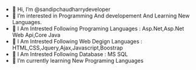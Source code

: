 - 👋 Hi, I’m @sandipchaudharrydeveloper
- 👀 I’m interested in Programming And developement And Learning New Languages.
- 👀 I Am Intrested Following Programing Languages : Asp.Net,Asp.Net Web Api,Core Java
- 👀 I Am Intrested Following Web Degign Languages : HTML,CSS,Jquery,Ajax,Javascript,Boostrap
- 👀 I Am Intrested Following Database : MS SQL
- 🌱 I’m currently learning New Programing Languages


<!---
sandipchaudharrydeveloper/sandipchaudharrydeveloper is a ✨ special ✨ repository because its `README.md` (this file) appears on your GitHub profile.
You can click the Preview link to take a look at your changes.
--->
